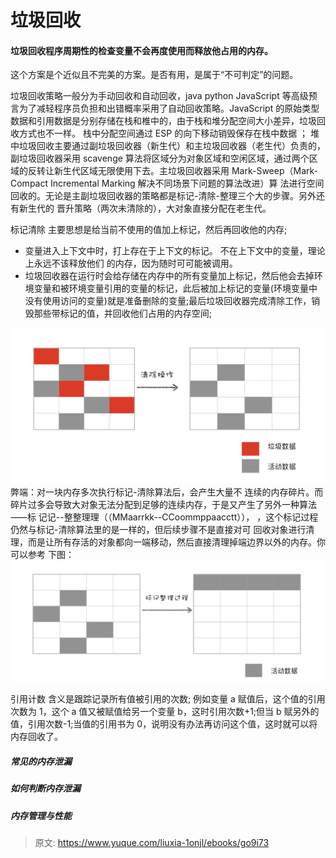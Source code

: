 # 垃圾回收

#### 垃圾回收程序周期性的检查变量不会再度使用而释放他占用的内存。

这个方案是个近似且不完美的方案。是否有用，是属于“不可判定”的问题。

垃圾回收策略⼀般分为⼿动回收和⾃动回收，java python JavaScript 等⾼级预⾔为了减轻程序员负担和出错概率采⽤了⾃动回收策略。JavaScript 的原始类型数据和引⽤数据是分别存储在栈和椎中的，由于栈和堆分配空间⼤⼩差异，垃圾回收⽅式也不⼀样。
栈中分配空间通过 ESP 的向下移动销毁保存在栈中数据 ；
堆中垃圾回收主要通过副垃圾回收器（新⽣代）和主垃圾回收器（⽼⽣代）负责的，副垃圾回收器采⽤ scavenge 算法将区域分为对象区域和空闲区域，通过两个区域的反转让新⽣代区域⽆限使⽤下去。主垃圾回收器采⽤ Mark-Sweep（Mark-Compact Incremental Marking 解决不同场景下问题的算法改进）算
法进⾏空间回收的。⽆论是主副垃圾回收器的策略都是标记-清除-整理三个⼤的步骤。另外还有新⽣代的 晋升策略（两次未清除的），⼤对象直接分配在⽼⽣代。

标记清除
主要思想是给当前不使用的值加上标记，然后再回收他的内存;

- 变量进入上下文中时，打上存在于上下文的标记。
  不在上下文中的变量，理论上永远不该释放他们 的内存，因为随时可可能被调用。
- 垃圾回收器在运行时会给存储在内存中的所有变量加上标记，然后他会去掉环境变量和被环境变量引用的变量的标记，此后被加上标记的变量(环境变量中没有使用访问的变量)就是准备删除的变量;最后垃圾回收器完成清除工作，销毁那些带标记的值，并回收他们占用的内存空间;

![image.png](./img/VbwSyDX-h_NwZiFZ/1646836533150-b6879660-68f5-4e10-b5a4-bcf01d895243-087025.png)
弊端：对⼀块内存多次执⾏标记-清除算法后，会产⽣⼤量不
连续的内存碎⽚。⽽碎⽚过多会导致⼤对象⽆法分配到⾜够的连续内存，于是⼜产⽣了另外⼀种算法⸺标
记记--整整理理（（MMaarrkk--CCoommppaacctt）），
，这个标记过程仍然与标记-清除算法⾥的是⼀样的，但后续步骤不是直接对可
回收对象进⾏清理，⽽是让所有存活的对象都向⼀端移动，然后直接清理掉端边界以外的内存。你可以参考 下图：
![image.png](./img/VbwSyDX-h_NwZiFZ/1646836562178-97a69e00-284b-48d7-8ba1-ad115c74deeb-282187.png)

引用计数
含义是跟踪记录所有值被引用的次数;
例如变量 a 赋值后，这个值的引用次数为 1，这个 a 值又被赋值给另一个变量 b，这时引用次数+1;但当 b 赋另外的值，引用次数-1;当值的引用书为 0，说明没有办法再访问这个值，这时就可以将内存回收了。

##### 常见的内存泄漏

##### 如何判断内存泄漏

##### 内存管理与性能

> 原文: <https://www.yuque.com/liuxia-1onjl/ebooks/go9i73>
